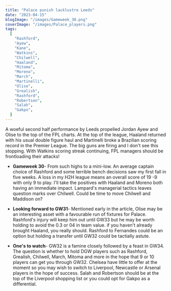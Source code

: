 ```yaml
---
title: "Palace punish lacklustre Leeds"
date: "2023-04-15"
blogImage: "/images/Gameweek_30.png"
coverImage: "/images/Palace_players.png"
tags:
  [
    "Rashford",
    "Ayew",
    "Kane",
    "Watkins",
    "Chilwell",
    "Haaland",
    "Mitoma",
    "Moreno",
    "March",
    "Martinelli",
    "Olise",
    "Grealish",
    "Rashford",
    "Robertson",
    "Salah",
    "Gakpo",
  ]
---
```


A woeful second half performance by Leeds propelled Jordan Ayew and Olise to the top of the FPL charts. At the top of the league, Haaland returned with his usual double figure haul and Martinelli broke a Brazilian scoring record in the Premier League. The big guns are firing and I don't see this stopping. With Watkins scoring streak continuing, FPL managers should be frontloading their attacks!

- **Gameweek 30**- From such highs to a mini-low. An average captain choice of Rashford and some terrible bench decisions saw my first fall in five weeks. A loss in my H2H league means an overall score of 19 -9 with only 9 to play. I'll take the positives with Haaland and Moreno both having an immediate impact. Lampard's managerial tactics leaves question marks over Chilwell. Could be time to move Chilwell and Maddison on?

- **Looking forward to GW31**- Mentioned early in the article, Olise may be an interesting asset with a favourable run of fixtures for Palace. Rashford's injury will keep him out until GW33 but he may be worth holding to avoid the 0.3 or 04 in team value. if you haven't already brought Haaland, you really should. Rashford to Fernandes could be an option but holding a transfer until GW32 could be tactially astute.

- **One's to watch**- GW32 is a famine closely followed by a feast in GW34. The question is whether to hold DGW players such as Rashford, Grealish, Chilwell, March, Mitoma and more in the hope that 9 or 10 players can get you through GW32. Chelsea have little to offer at the moment so you may wish to switch to Liverpool, Newcastle or Arsenal players in the hope of success. Salah and Robertson should be at the top of the Liverpool shopping list or you could opt for Gakpo as a differential.
